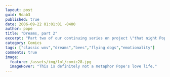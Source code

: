 ```yaml
---
layout: post
guid: 9dab3
published: true
date: 2006-09-22 01:01:01 -0400
author: pope
title: "Dreams, part 2"
excerpt: "Part two of our continuing series on project \"that night Pope had a bunch of weird dreams that definitely didn\'t have any symbolism or anything I swear.\" "
category: Comics
tags: ["classic wnv","dreams","bees","flying dogs","emotionality"]
comments: true 
image:
  feature: /assets/img/lol/comic28.jpg
  imageHover: "This is definitely not a metaphor Pope's love life."
---
```



